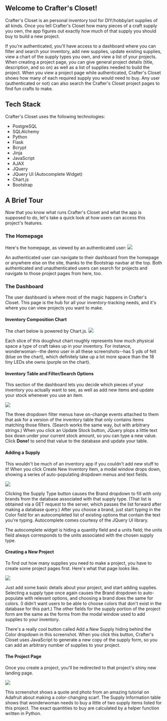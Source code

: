 ## Welcome to Crafter's Closet!

Crafter's Closet is an personal inventory tool for DIY/hobby/art supplies of 
all kinds. Once you tell Crafter's Closet how many pieces of a craft supply 
you own, the app figures out exactly how much of that supply you should buy to 
build a new project.

If you're authenticated, you'll have access to a dashboard where you can filter 
and search your inventory, add new supplies, update existing supplies, view a 
chart of the supply types you own, and view a list of your projects. When 
creating a project page, you can give general project details (title, 
description, and so on) as well as a list of supplies needed to build the 
project. When you view a project page while authenticated, Crafter's Closet 
shows how many of each required supply you would need to buy. Any user 
(authenticated or not) can also search the Crafter's Closet project pages to 
find fun crafts to make.

## Tech Stack
Crafter's Closet uses the following technologies:

* PostgreSQL
* SQLAlchemy
* Python
* Flask
* Bcrypt
* Jinja
* JavaScript
* AJAX
* JQuery
* JQuery UI (Autocomplete Widget)
* Chart.js
* Bootstrap

## A Brief Tour
Now that you know what runs Crafter's Closet and what the app is supposed to 
do, let's take a quick look at how users can access this project's features.

### The Homepage

Here's the homepage, as viewed by an authenticated user:
![](static/assets/Screenshots/Homepage.png)

An authenticated user can navigate to their dashboard from the homepage or 
anywhere else on the site, thanks to the Bootstrap navbar at the top. Both 
authenticated and unauthenticated users can search for projects and navigate 
to those project pages from here, too.

### The Dashboard

The user dashboard is where most of the magic happens in Crafter's Closet. This 
page is the hub for all your inventory-tracking needs, and it's where you can 
view projects you want to make.

#### Inventory Composition Chart

The chart below is powered by Chart.js.
![](static/assets/Screenshots/DashboardChart.png)

Each slice of this doughnut chart roughly represents how much physical space a 
type of craft takes up in your inventory. For instance, wonderwoman--the demo 
user in all these screenshots--has 5 yds of felt (blue on the chart), which 
definitely take up a lot more space than the 18 tiny LEDs she owns (purple on 
the chart).

#### Inventory Table and Filter/Search Options

This section of the dashboard lets you decide which pieces of your inventory 
you actually want to see, as well as add new items and update your stock 
whenever you use an item.

![](static/assets/Screenshots/Inventory.png)

The three dropdown filter menus have on-change events attached to them that ask 
for a version of the inventory table that only contains items matching those 
filters. (Search works the same way, but with arbitrary strings.) When you 
click an Update Stock button, JQuery plops a little text box down under your 
current stock amount, so you can type a new value. Click **Done!** to send that 
value to the database and update your table.

#### Adding a Supply

This wouldn't be much of an inventory app if you couldn't add new stuff to it! 
When you click Create New Inventory Item, a modal window drops down, showing a 
series of auto-populating dropdown menus and text fields.

![](static/assets/Screenshots/Add-Supply.png)

Clicking the Supply Type button causes the Brand dropdown to fill with only 
brands from the database associated with that supply type. (That list is 
obtained via a GET request to the server, which passes the list forward after 
making a database query.) After you choose a brand, just start typing in the 
Color field for an autocompleted list of existing options that contain the text 
you're typing. Autocomplete comes courtesy of the JQuery UI library.

The autocomplete widget is hiding a quantity field and a units field; the units 
field always corresponds to the units associated with the chosen supply type.

#### Creating a New Project

To find out how many supplies you need to make a project, you have to create 
some project pages first. Here's what that page looks like.

![](static/assets/Screenshots/Project-form.png)

Just add some basic details about your project, and start adding supplies. 
Selecting a supply type once again causes the Brand dropdown to auto-populate 
with relevant options, and choosing a brand does the same for colors. (I didn't 
want users to be able to choose colors that don't exist in the database for 
this part.) The other fields for the supply portion of the project form are the 
same as the forms from the modal window used to add supplies to your inventory.

There's a really cool button called Add a New Supply hiding behind the Color 
dropdown in this screenshot. When you click this button, Crafter's Closet uses 
JavaScript to generate a new copy of the supply form, so you can add an 
arbitrary number of supplies to your project.

#### The Project Page

Once you create a project, you'll be redirected to that project's shiny new 
landing page.

![](static/assets/Screenshots/Project-Page.png)

This screenshot shows a quote and photo from an amazing tutorial on Adafruit 
about making a color-changing scarf. The Supply Information table shows that 
wonderwoman needs to buy a little of two supply items listed for this project. 
The exact quantities to buy are calculated by a helper function written in 
Python.

